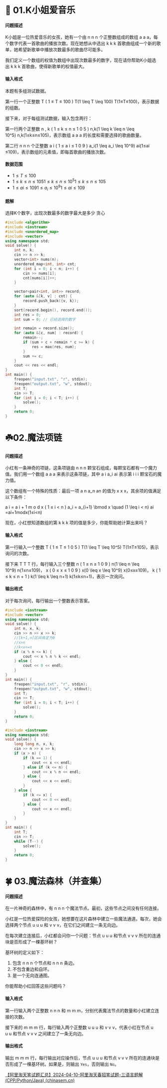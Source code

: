 


# 🌱 01.K小姐爱音乐

#### 问题描述

K小姐是一位热爱音乐的女孩，她有一个由 n n n 个正整数组成的数组 a a a，每个数字代表一首歌曲的播放次数。现在她想从中选出 k k k 首歌曲组成一个新的歌单，她希望新歌单中播放次数最多的歌曲尽可能多。

我们定义一个数组的权值为数组中出现次数最多的数字，现在请你帮助K小姐选出 k k k 首歌曲，使得新歌单的权值最大。

#### 输入格式

本题有多组测试数据。

第一行一个正整数 T ( 1 ≤ T ≤ 100 ) T(1 \leq T \leq 100) T(1≤T≤100)，表示数据的组数。

接下来，对于每组测试数据，输入包含两行：

第一行两个正整数 n , k ( 1 ≤ k ≤ n ≤ 1 0 5 ) n,k(1 \leq k \leq n \leq 10^5) n,k(1≤k≤n≤105)，表示数组 a a a 的长度和需要选择的歌曲数量。

第二行 n n n 个正整数 a i ( 1 ≤ a i ≤ 1 0 9 ) a_i(1 \leq a_i \leq 10^9) ai​(1≤ai​≤109)，表示数组的元素值，即每首歌曲的播放次数。


#### 数据范围
- $1 \leq T \leq 100$
- $1 ≤ k ≤ n ≤ 1 0 5 1 \leq k \leq n \leq 10^5 1≤k≤n≤105$
- $1 ≤ a i ≤ 1 0 9 1 \leq a_i \leq 10^9 1≤ai​≤109$
#### 题解
选择K个数字，出现次数最多的数字最大是多少
贪心

```c++
#include <algorithm>
#include <iostream>
#include <unordered_map>
#include <vector>
using namespace std;
void solve() {
    int n, k;
    cin >> n >> k;
    vector<int> nums(n);
    unordered_map<int, int> cnt;
    for (int i = 0; i < n; i++) {
        cin >> nums[i];
        cnt[nums[i]]++;
    }

    vector<pair<int, int>> record;
    for (auto &[k, v] : cnt) {
        record.push_back({v, k});
    }
    sort(record.begin(), record.end());
    int res = 0;
    int sum = 0; // 已经选择的数字

    int remain = record.size();
    for (auto &[c, num] : record) {
        remain--;
        if (sum + c + remain * c >= k) {
            res = max(res, num);
        }
        sum += c;
    }
    cout << res << endl;
}
int main() {
    freopen("input.txt", "r", stdin);
    freopen("output.txt", "w", stdout);
    int T;
    cin >> T;
    for (int i = 0; i < T; i++) {
        solve();
    }
    return 0;
}
```


# ☘️02.魔法项链

#### 问题描述

小红有一条神奇的项链，这条项链由 n n n 颗宝石组成，每颗宝石都有一个魔力值。我们用一个数组 a a a 来表示这条项链，其中 a i a_i ai​ 表示第 i i i 颗宝石的魔力值。

这个数组有一个特殊的性质：最后一项 a n a_n an​ 的值为 x x x，其余项的值满足以下条件：

a i = a i + 1 m o d x ( 1 ≤ i < n ) a_i = a_{i+1} \bmod x \quad (1 \leq i < n) ai​=ai+1​modx(1≤i<n)

现在，小红想知道数组的第 k k k 项的值是多少，你能帮助她计算出来吗？

#### 输入格式

第一行输入一个整数 T ( 1 ≤ T ≤ 1 0 5 ) T(1 \leq T \leq 10^5) T(1≤T≤105)，表示询问的次数。

接下来 T T T 行，每行输入三个整数 n ( 1 ≤ n ≤ 1 0 9 ) n(1 \leq n \leq 10^9) n(1≤n≤109)， x ( 0 ≤ x ≤ 1 0 9 ) x(0 \leq x \leq 10^9) x(0≤x≤109)， k ( 1 ≤ k ≤ n + 1 ) k(1 \leq k \leq n+1) k(1≤k≤n+1)，表示一次询问。

#### 输出格式

对于每次询问，每行输出一个整数表示答案。

```c++
#include <iostream>
#include <vector>
using namespace std;
void solve() {
    int n, x, k;
    cin >> n >> x >> k;
    //[k+1,n]区间肯定为0
    //x>n
    //k<x<=n
    if (x % n <= k) {
        cout << x % n % k << endl;
    } else {
        cout << 0 << endl;
    }
}
int main() {
    freopen("input.txt", "r", stdin);
    freopen("output.txt", "w", stdout);
    int T;
    cin >> T;
    for (int i = 0; i < T; i++) {
        solve();
    }
    return 0;
}
```

```c++
#include <iostream>
using namespace std;
void solve() {
    long long n, x, k;
    cin >> n >> x >> k;
    if (x > n) {
        if (k == 1) {
            cout << x << endl;
        } else if (k <= n) {
            cout << x % n << endl;
        } else {
            cout << x << endl;
        }
    } else {
        if (k <= x) {
            cout << 0 << endl;
        } else {
            cout << x << endl;
        }
    }
}
int main() {
    int T;
    cin >> T;
    while (T--) {
        solve();
    }
    return 0;
}
```




# 🍀 03.魔法森林（并查集）

#### 问题描述

在一片神奇的森林中，有 n n n 个魔法节点。最初，这些节点之间没有任何连接。

小红是一位热爱探险的女孩，她想要在这片森林中建立一些魔法通道。每次，她会选择两个节点 u u u 和 v v v，在它们之间建立一条无向边。

在每次建立连接后，小红都会问你一个问题：节点 u u u 和节点 v v v 所在的连通块是否形成了一棵基环树？

基环树的定义如下：

1. 包含 n n n 个节点和 n n n 条边。
2. 不包含重边和自环。
3. 是一个无向连通图。

你能帮助小红回答这些问题吗？

#### 输入格式

第一行输入两个正整数 n n n 和 m m m，分别代表魔法节点的数量和小红建立连接的次数。

接下来的 m m m 行，每行输入两个正整数 u u u 和 v v v，代表小红在节点 u u u 和节点 v v v 之间建立了一条无向边。

#### 输出格式

输出 m m m 行，每行输出对应操作后，节点 u u u 和节点 v v v 所在的连通块是否形成了一棵基环树。如果是，则输出 `Yes`，否则输出 `No`。




[【阿里淘天笔试题汇总】2024-04-10-阿里淘天春招笔试题-三语言题解(CPP/Python/Java) (chinasem.cn)](http://www.chinasem.cn/article/896153)